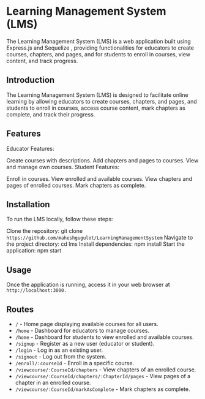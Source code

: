 
# Learning Management System (LMS)

The Learning Management System (LMS) is a web application built using Express.js and Sequelize , providing functionalities for educators to create courses, chapters, and pages, and for students to enroll in courses, view content, and track progress.


## Introduction
The Learning Management System (LMS) is designed to facilitate online learning by allowing educators to create courses, chapters, and pages, and students to enroll in courses, access course content, mark chapters as complete, and track their progress.


## Features
Educator Features:

Create courses with descriptions.
Add chapters and pages to courses.
View and manage own courses.
Student Features:

Enroll in courses.
View enrolled and available courses.
View chapters and pages of enrolled courses.
Mark chapters as complete.

## Installation
To run the LMS locally, follow these steps:

Clone the repository: git clone `https://github.com/maheshgugulot/LearningManagementSystem`
Navigate to the project directory: cd lms
Install dependencies: npm install
Start the application: npm start

## Usage
Once the application is running, access it in your web browser at `http://localhost:3000.`


## Routes

- `/` - Home page displaying available courses for all users.
- `/home` - Dashboard for educators to manage courses.
- `/home` - Dashboard for students to view enrolled and available courses.
- `/signup` - Register as a new user (educator or student).
- `/login` - Log in as an existing user.
- `/signout` - Log out from the system.
- `/enroll/:courseId` - Enroll in a specific course.
- `/viewcourse/:CourseId/chapters` - View chapters of an enrolled course.
- `/viewcourse/:CourseId/chapters/:ChapterId/pages` - View pages of a chapter in an enrolled course.
- `/viewcourse/:CourseId/markAsComplete` - Mark chapters as complete.

